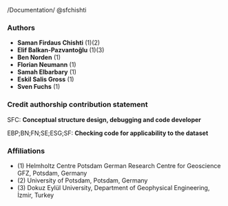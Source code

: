 /Documentation/ @sfchishti

### Authors
- **Saman Firdaus Chishti** (1)(2)
- **Elif Balkan-Pazvantoğlu** (1)(3)
- **Ben Norden** (1)
- **Florian Neumann** (1)
- **Samah Elbarbary** (1)
- **Eskil Salis Gross** (1)
- **Sven Fuchs** (1)

### Credit authorship contribution statement 
SFC: **Conceptual structure design, debugging and code developer**

EBP;BN;FN;SE;ESG;SF: **Checking code for applicability to the dataset**

### Affiliations
  - (1) Helmholtz Centre Potsdam German Research Centre for Geoscience GFZ, Potsdam, Germany
  - (2) University of Potsdam, Potsdam, Germany
  - (3) Dokuz Eylül University, Department of Geophysical Engineering, İzmir, Turkey
